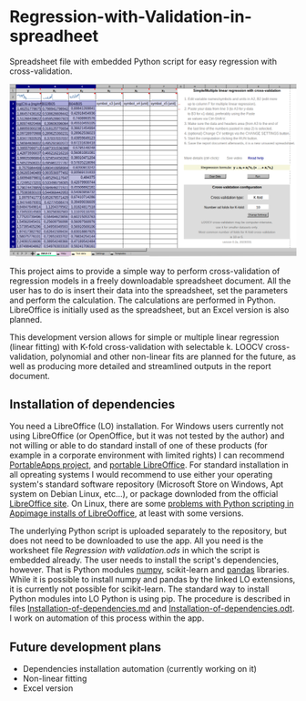 # Regression-with-Validation-in-spreadheet
Spreadsheet file with embedded Python script for easy regression with cross-validation.

![screenshot v. 0.2a](https://github.com/tomas4/Regression-with-Validation-in-spreadheet/blob/main/screenshot-v0.2a.png)

This project aims to provide a simple way to perform cross-validation of regression models in a freely downloadable spreadsheet document. All the user has to do is insert their data into the spreadsheet, set the parameters and perform the calculation. The calculations are performed in Python. LibreOffice is initially used as the spreadsheet, but an Excel version is also planned.

This development version allows for simple or multiple linear regression (linear fitting) with K-fold cross-validation with selectable k. LOOCV cross-validation, polynomial and other non-linear fits are planned for the future, as well as producing more detailed and streamlined outputs in the report document.

## Installation of dependencies
You need a LibreOffice (LO) installation. For Windows users currently not using LibreOffice (or OpenOffice, but it was not tested by the author) and not willing or able to do standard install of one of these products (for example in a corporate environment with limited rights) I can recommend [PortableApps project](https://portableapps.com), and [portable LibreOffice](https://portableapps.com/apps/office/libreoffice_portable). For standard installation in all opreating systems I would recommend to use either your operating system's standard software repository (Microsoft Store on Windows, Apt system on Debian Linux, etc...), or package downloded from the official [LibreOffice site](https://www.libreoffice.org/). On Linux, there are some [problems with Python scripting in Appimage installs of LibreOoffice](https://duckduckgo.com/?t=midori&q=problems+with+Python+scripting+in+Appimage+installs+of+LibreOoffice&ia=web), at least with some versions.

The underlying Python script is uploaded separately to the repository, but does not need to be downloaded to use the app. All you need is the worksheet file _Regression with validation.ods_ in which the script is embedded already. The user needs to install the script's dependencies, however. That is Python modules [numpy](https://extensions.libreoffice.org/en/extensions/show/41995), scikit-learn and [pandas](https://extensions.libreoffice.org/en/extensions/show/41998) libraries. While it is possible to install numpy and pandas by the linked LO extensions, it is currently not possible for scikit-learn. The standard way to install Python modules into LO Python is using pip. The procedure is described in files [Installation-of-dependencies.md](https://github.com/tomas4/Regression-with-Validation-in-spreadheet/edit/main/Installation-of-dependencies.md) and [Installation-of-dependencies.odt](https://github.com/tomas4/Regression-with-Validation-in-spreadheet/edit/main/Installation-of-dependencies.odt). I work on automation of this process within the app.

## Future development plans
* Dependencies installation automation (currently working on it)
* Non-linear fitting
* Excel version
